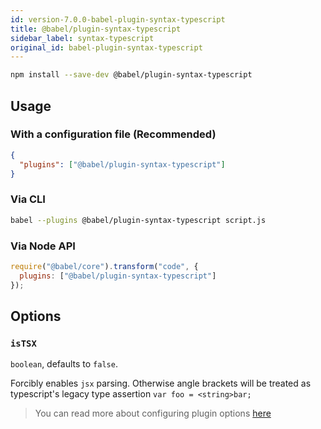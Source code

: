 ```yaml
---
id: version-7.0.0-babel-plugin-syntax-typescript
title: @babel/plugin-syntax-typescript
sidebar_label: syntax-typescript
original_id: babel-plugin-syntax-typescript
---
```


```sh
npm install --save-dev @babel/plugin-syntax-typescript
```

## Usage

### With a configuration file (Recommended)

```json
{
  "plugins": ["@babel/plugin-syntax-typescript"]
}
```

### Via CLI

```sh
babel --plugins @babel/plugin-syntax-typescript script.js
```

### Via Node API

```javascript
require("@babel/core").transform("code", {
  plugins: ["@babel/plugin-syntax-typescript"]
});
```

## Options

### `isTSX`

`boolean`, defaults to `false`.

Forcibly enables `jsx` parsing. Otherwise angle brackets will be treated as typescript's legacy type assertion `var foo = <string>bar;`

> You can read more about configuring plugin options [here](https://babeljs.io/docs/en/plugins#plugin-options)
